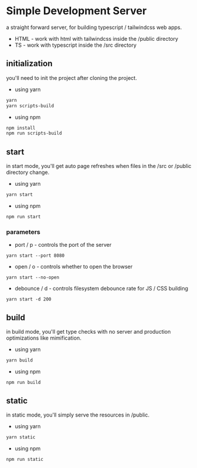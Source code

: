 # Simple Development Server

a straight forward server, for building typescript / tailwindcss web apps.

- HTML - work with html with tailwindcss inside the /public directory
- TS - work with typescript inside the /src directory

## initialization

you'll need to init the project after cloning the project.

- using yarn

```bash
yarn
yarn scripts-build
```

- using npm

```bash
npm install
npm run scripts-build
```

## start

in start mode, you'll get auto page refreshes when files in the /src or /public directory change.

- using yarn

```bash
yarn start
```

- using npm

```bash
npm run start
```

### parameters

- port / p - controls the port of the server

```
yarn start --port 8080
```

- open / o - controls whether to open the browser

```
yarn start --no-open
```

- debounce / d - controls filesystem debounce rate for JS / CSS building

```
yarn start -d 200
```

## build

in build mode, you'll get type checks with no server and production optimizations like mimification.

- using yarn

```bash
yarn build
```

- using npm

```bash
npm run build
```

## static

in static mode, you'll simply serve the resources in /public.

- using yarn

```bash
yarn static
```

- using npm

```bash
npm run static
```
